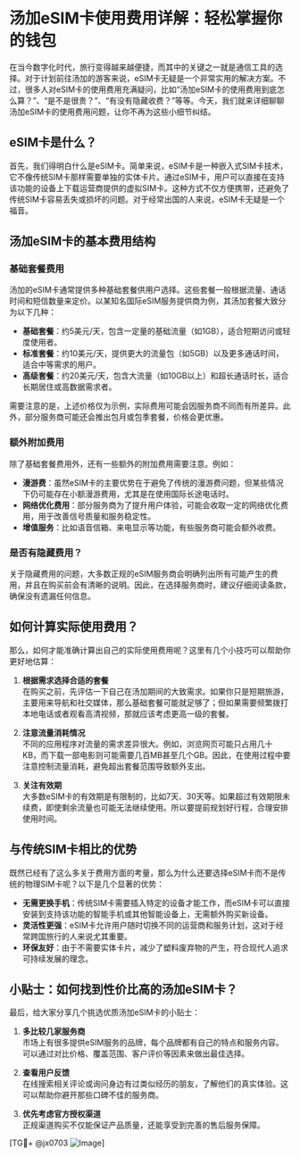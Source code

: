 # 汤加eSIM卡使用费用详解：轻松掌握你的钱包

在当今数字化时代，旅行变得越来越便捷，而其中的关键之一就是通信工具的选择。对于计划前往汤加的游客来说，eSIM卡无疑是一个非常实用的解决方案。不过，很多人对eSIM卡的使用费用充满疑问，比如“汤加eSIM卡的使用费用到底怎么算？”、“是不是很贵？”、“有没有隐藏收费？”等等。今天，我们就来详细聊聊汤加eSIM卡的使用费用问题，让你不再为这些小细节纠结。

## eSIM卡是什么？

首先，我们得明白什么是eSIM卡。简单来说，eSIM卡是一种嵌入式SIM卡技术，它不像传统SIM卡那样需要单独的实体卡片。通过eSIM卡，用户可以直接在支持该功能的设备上下载运营商提供的虚拟SIM卡。这种方式不仅方便携带，还避免了传统SIM卡容易丢失或损坏的问题。对于经常出国的人来说，eSIM卡无疑是一个福音。

## 汤加eSIM卡的基本费用结构

### 基础套餐费用
汤加的eSIM卡通常提供多种基础套餐供用户选择。这些套餐一般根据流量、通话时间和短信数量来定价。以某知名国际eSIM服务提供商为例，其汤加套餐大致分为以下几种：

- **基础套餐**：约5美元/天，包含一定量的基础流量（如1GB），适合短期访问或轻度使用者。
- **标准套餐**：约10美元/天，提供更大的流量包（如5GB）以及更多通话时间，适合中等需求的用户。
- **高级套餐**：约20美元/天，包含大流量（如10GB以上）和超长通话时长，适合长期居住或高数据需求者。

需要注意的是，上述价格仅为示例，实际费用可能会因服务商不同而有所差异。此外，部分服务商可能还会推出包月或包季套餐，价格会更优惠。

### 额外附加费用
除了基础套餐费用外，还有一些额外的附加费用需要注意。例如：

- **漫游费**：虽然eSIM卡的主要优势在于避免了传统的漫游费问题，但某些情况下仍可能存在小额漫游费用，尤其是在使用国际长途电话时。
- **网络优化费用**：部分服务商为了提升用户体验，可能会收取一定的网络优化费用，用于改善信号质量和服务稳定性。
- **增值服务**：比如语音信箱、来电显示等功能，有些服务商可能会额外收费。

### 是否有隐藏费用？
关于隐藏费用的问题，大多数正规的eSIM服务商会明确列出所有可能产生的费用，并且在购买前会有清晰的说明。因此，在选择服务商时，建议仔细阅读条款，确保没有遗漏任何信息。

## 如何计算实际使用费用？

那么，如何才能准确计算出自己的实际使用费用呢？这里有几个小技巧可以帮助你更好地估算：

1. **根据需求选择合适的套餐**  
   在购买之前，先评估一下自己在汤加期间的大致需求。如果你只是短期旅游，主要用来导航和社交媒体，那么基础套餐可能就足够了；但如果需要频繁拨打本地电话或者观看高清视频，那就应该考虑更高一级的套餐。

2. **注意流量消耗情况**  
   不同的应用程序对流量的需求差异很大。例如，浏览网页可能只占用几十KB，而下载一部电影则可能需要几百MB甚至几个GB。因此，在使用过程中要注意控制流量消耗，避免超出套餐范围导致额外支出。

3. **关注有效期**  
   大多数eSIM卡的有效期是有限制的，比如7天、30天等。如果超过有效期限未续费，即使剩余流量也可能无法继续使用。所以要提前规划好行程，合理安排使用时间。

## 与传统SIM卡相比的优势

既然已经有了这么多关于费用方面的考量，那么为什么还要选择eSIM卡而不是传统的物理SIM卡呢？以下是几个显著的优势：

- **无需更换手机**：传统SIM卡需要插入特定的设备才能工作，而eSIM卡可以直接安装到支持该功能的智能手机或其他智能设备上，无需额外购买新设备。
- **灵活性更强**：eSIM卡允许用户随时切换不同的运营商和服务计划，这对于经常跨国旅行的人来说尤其重要。
- **环保友好**：由于不需要实体卡片，减少了塑料废弃物的产生，符合现代人追求可持续发展的理念。

## 小贴士：如何找到性价比高的汤加eSIM卡？

最后，给大家分享几个挑选优质汤加eSIM卡的小贴士：

1. **多比较几家服务商**  
   市场上有很多提供eSIM服务的品牌，每个品牌都有自己的特点和服务内容。可以通过对比价格、覆盖范围、客户评价等因素来做出最佳选择。

2. **查看用户反馈**  
   在线搜索相关评论或询问身边有过类似经历的朋友，了解他们的真实体验。这可以帮助你避开那些口碑不佳的服务商。

3. **优先考虑官方授权渠道**  
   正规渠道购买不仅能保证产品质量，还能享受到完善的售后服务保障。

[TG💪+ @jx0703 ![Image](https://github.com/user-attachments/assets/dbca1d08-cadb-493c-b0ec-ad6f7a83f270)]